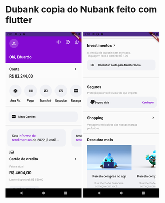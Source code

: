 # Dubank copia do Nubank feito com flutter
<img src="assets/img/1.png" width="240">
<img src="assets/img/2.png" width="240">
